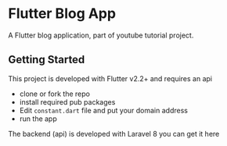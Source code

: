 # Flutter Blog App

A Flutter blog application, part of youtube tutorial project.

## Getting Started

This project is developed with Flutter v2.2+ and requires an api

 - clone or fork the repo
 - install required pub packages
 - Edit `constant.dart` file and put your domain address
 - run the app

 The backend (api) is developed with Laravel 8 you can get it here
